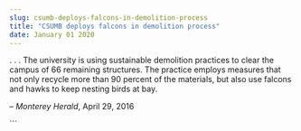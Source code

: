 ```yaml
---
slug: csumb-deploys-falcons-in-demolition-process
title: "CSUMB deploys falcons in demolition process"
date: January 01 2020
---
```


 
<p>
  . . . The university is using sustainable demolition practices to clear the
  campus of 66 remaining structures. The practice employs measures that not only
  recycle more than 90 percent of the materials, but also use falcons and hawks
  to keep nesting birds at bay.
</p>
<p>– <em>Monterey Herald</em>, April 29, 2016</p>
```
